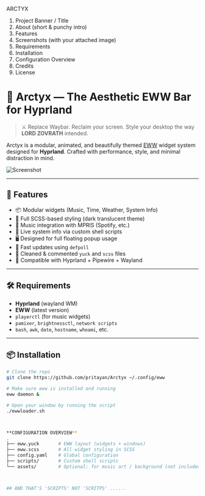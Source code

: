 ARCTYX


1. Project Banner / Title
2. About (short & punchy intro)
3. Features
4. Screenshots (with your attached image)
5. Requirements
6. Installation
7. Configuration Overview
8. Credits
9. License


# 🌌 Arctyx — The Aesthetic EWW Bar for Hyprland

> ⚔️ Replace Waybar. Reclaim your screen. Style your desktop the way **LORD ZOVRATH** intended.

Arctyx is a modular, animated, and beautifully themed [EWW](https://github.com/elkowar/eww) widget system designed for **Hyprland**. Crafted with performance, style, and minimal distraction in mind.

![Screenshot](./4eeed2fe-b577-4d57-964d-5b09358c245f.png)

---

## 🚀 Features

- 📦 Modular widgets (Music, Time, Weather, System Info)
- 🎨 Full SCSS-based styling (dark translucent theme)
- 🎵 Music integration with MPRIS (Spotify, etc.)
- 📶 Live system info via custom shell scripts
- 🖥️ Designed for full floating popup usage
- 🧠 Fast updates using `defpoll`
- 🧼 Cleaned & commented `yuck` and `scss` files
- 🧪 Compatible with Hyprland + Pipewire + Wayland

---

## 🛠 Requirements

- **Hyprland** (wayland WM)
- **EWW** (latest version)
- `playerctl` (for music widgets)
- `pamixer`, `brightnessctl`, `network scripts`
- `bash`, `awk`, `date`, `hostname`, `whoami`, etc.

---

## 📦 Installation

```bash
# Clone the repo
git clone https://github.com/pritayan/Arctyx ~/.config/eww

# Make sure eww is installed and running
eww daemon &

# Open your window by running the script 
./ewwloader.sh



**CONFIGURATION OVERVIEW**
.
├── eww.yuck       # EWW layout (widgets + windows)
├── eww.scss       # All widget styling in SCSS
├── config.yaml    # Global configuration
├── scripts/       # Custom shell scripts
└── assets/        # Optional: for music art / background (not included yet)



## AND THAT'S 'SCRIPTS' NOT 'SCRITPS' ...... 
